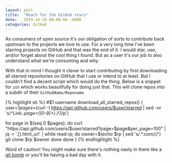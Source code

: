 ```yaml
---
layout: post
title:  "Reach for the GitHub stars"
date:   2019-10-10 00:00:00 -0800
categories: GitHub
---
```

As consumers of open source it's our obligation of sorts to contribute back upstream to the projects we love to use. For a very long time I've been starring projects on GitHub and that was the end of it. I would star, use, and/or forget about the cool thing I found. But as a user it's our job to also understand what we're consuming and why.

With that in mind I thought it clever to start contributing by first downloading all starred repositories on GitHub that I use or intend to at least. But I couldn't find a decent script which would do the thing. Below is a snippet for `zsh` which works beautifully for doing just that. This will clone repos into a subdir of their `GitHubName/Reponame`

{% highlight sh %}
#$1 username
download_all_starred_repos() {
  user=$1
  pages=$(curl -I https://api.github.com/users/$user/starred | sed -nr 's/^Link:.*page=([0-9]+).*/\1/p')

  for page in $(seq 0 $pages); do
      curl "https://api.github.com/users/$user/starred?page=$page&per_page=100" | jq -r '.[].html_url' |
      while read rp; do
        owner=$(echo $rp | sed 's/.*\.com\///')
        git clone $rp $owner
      done
  done
}
{% endhighlight %}

Word of caution! You might make sure there's nothing nasty in there like a [git bomb](https://github.com/Katee/git-bomb) or you'll be having a bad day with it.
